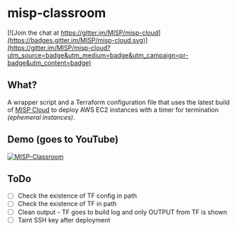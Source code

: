 # misp-classroom

[![Join the chat at https://gitter.im/MISP/misp-cloud](https://badges.gitter.im/MISP/misp-cloud.svg)](https://gitter.im/MISP/misp-cloud?utm_source=badge&utm_medium=badge&utm_campaign=pr-badge&utm_content=badge)

## What?
A wrapper script and a Terraform configuration file that uses the latest build of [MISP Cloud](https://github.com/MISP/misp-cloud) to deploy AWS EC2 instances with a timer for termination *(ephemeral instances)*.

## Demo (goes to YouTube)

[![MISP-Classroom](http://img.youtube.com/vi/puPAudfTTOo/0.jpg)](http://www.youtube.com/watch?v=puPAudfTTOo "MISP Classroom")

## ToDo
- [ ] Check the existence of TF config in path
- [ ] Check the existence of TF in path
- [ ] Clean output - TF goes to build log and only OUTPUT from TF is shown
- [ ] Taint SSH key after deployment
